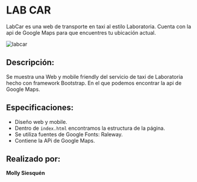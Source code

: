 # LAB CAR
LabCar es una web de transporte en taxi al estilo Laboratoria. Cuenta con la api de Google Maps para que encuentres tu ubicación actual.

![labcar](https://user-images.githubusercontent.com/32301249/36389454-1cedece2-156d-11e8-9b81-f9b5dfcf38ff.png)



## Descripción:

Se muestra una Web y mobile friendly del servicio de taxi de Laboratoria hecho con framework Bootstrap. En el que podemos encontrar la api de Google Maps.

## Especificaciones:

  * Diseño web y mobile.
  * Dentro de `index.html` encontramos la estructura de la página.
  * Se utiliza fuentes de Google Fonts: Raleway.
  * Contiene la APi de Google Maps.

## Realizado por:

**Molly Siesquén**
